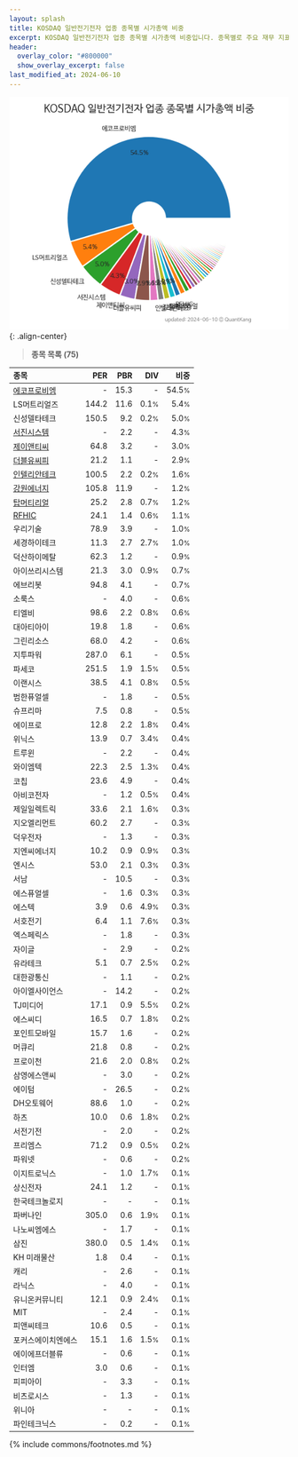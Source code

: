 ```yaml
---
layout: splash
title: KOSDAQ 일반전기전자 업종 종목별 시가총액 비중
excerpt: KOSDAQ 일반전기전자 업종 종목별 시가총액 비중입니다. 종목별로 주요 재무 지표를 함께 표시합니다.
header:
  overlay_color: "#800000"
  show_overlay_excerpt: false
last_modified_at: 2024-06-10
---
```



![KOSDAQ 일반전기전자 업종 종목별 시가총액 비중](/stats/sector/images/kosdaq_업종_일반전기전자_종목.png){: .align-center}


> **종목 목록 (75)**<a id="list"></a>

| **종목** | **PER** | **PBR** | **DIV** | **비중** |
| :------- | ------: | ------: | ------: | -------: |
| [에코프로비엠](/247540/) | - | 15.3 | - | 54.5<small>%</small> |
| LS머트리얼즈 | 144.2 | 11.6 | 0.1<small>%</small> | 5.4<small>%</small> |
| 신성델타테크 | 150.5 | 9.2 | 0.2<small>%</small> | 5.0<small>%</small> |
| [서진시스템](/178320/) | - | 2.2 | - | 4.3<small>%</small> |
| [제이앤티씨](/204270/) | 64.8 | 3.2 | - | 3.0<small>%</small> |
| [더블유씨피](/393890/) | 21.2 | 1.1 | - | 2.9<small>%</small> |
| [인텔리안테크](/189300/) | 100.5 | 2.2 | 0.2<small>%</small> | 1.6<small>%</small> |
| [강원에너지](/114190/) | 105.8 | 11.9 | - | 1.2<small>%</small> |
| [탑머티리얼](/360070/) | 25.2 | 2.8 | 0.7<small>%</small> | 1.2<small>%</small> |
| [RFHIC](/218410/) | 24.1 | 1.4 | 0.6<small>%</small> | 1.1<small>%</small> |
| 우리기술 | 78.9 | 3.9 | - | 1.0<small>%</small> |
| 세경하이테크 | 11.3 | 2.7 | 2.7<small>%</small> | 1.0<small>%</small> |
| 덕산하이메탈 | 62.3 | 1.2 | - | 0.9<small>%</small> |
| 아이쓰리시스템 | 21.3 | 3.0 | 0.9<small>%</small> | 0.7<small>%</small> |
| 에브리봇 | 94.8 | 4.1 | - | 0.7<small>%</small> |
| 소룩스 | - | 4.0 | - | 0.6<small>%</small> |
| 티엘비 | 98.6 | 2.2 | 0.8<small>%</small> | 0.6<small>%</small> |
| 대아티아이 | 19.8 | 1.8 | - | 0.6<small>%</small> |
| 그린리소스 | 68.0 | 4.2 | - | 0.6<small>%</small> |
| 지투파워 | 287.0 | 6.1 | - | 0.5<small>%</small> |
| 파세코 | 251.5 | 1.9 | 1.5<small>%</small> | 0.5<small>%</small> |
| 이랜시스 | 38.5 | 4.1 | 0.8<small>%</small> | 0.5<small>%</small> |
| 범한퓨얼셀 | - | 1.8 | - | 0.5<small>%</small> |
| 슈프리마 | 7.5 | 0.8 | - | 0.5<small>%</small> |
| 에이프로 | 12.8 | 2.2 | 1.8<small>%</small> | 0.4<small>%</small> |
| 위닉스 | 13.9 | 0.7 | 3.4<small>%</small> | 0.4<small>%</small> |
| 트루윈 | - | 2.2 | - | 0.4<small>%</small> |
| 와이엠텍 | 22.3 | 2.5 | 1.3<small>%</small> | 0.4<small>%</small> |
| 코칩 | 23.6 | 4.9 | - | 0.4<small>%</small> |
| 아비코전자 | - | 1.2 | 0.5<small>%</small> | 0.4<small>%</small> |
| 제일일렉트릭 | 33.6 | 2.1 | 1.6<small>%</small> | 0.3<small>%</small> |
| 지오엘리먼트 | 60.2 | 2.7 | - | 0.3<small>%</small> |
| 덕우전자 | - | 1.3 | - | 0.3<small>%</small> |
| 지엔씨에너지 | 10.2 | 0.9 | 0.9<small>%</small> | 0.3<small>%</small> |
| 엔시스 | 53.0 | 2.1 | 0.3<small>%</small> | 0.3<small>%</small> |
| 서남 | - | 10.5 | - | 0.3<small>%</small> |
| 에스퓨얼셀 | - | 1.6 | 0.3<small>%</small> | 0.3<small>%</small> |
| 에스텍 | 3.9 | 0.6 | 4.9<small>%</small> | 0.3<small>%</small> |
| 서호전기 | 6.4 | 1.1 | 7.6<small>%</small> | 0.3<small>%</small> |
| 엑스페릭스 | - | 1.8 | - | 0.3<small>%</small> |
| 자이글 | - | 2.9 | - | 0.2<small>%</small> |
| 유라테크 | 5.1 | 0.7 | 2.5<small>%</small> | 0.2<small>%</small> |
| 대한광통신 | - | 1.1 | - | 0.2<small>%</small> |
| 아이엘사이언스 | - | 14.2 | - | 0.2<small>%</small> |
| TJ미디어 | 17.1 | 0.9 | 5.5<small>%</small> | 0.2<small>%</small> |
| 에스씨디 | 16.5 | 0.7 | 1.8<small>%</small> | 0.2<small>%</small> |
| 포인트모바일 | 15.7 | 1.6 | - | 0.2<small>%</small> |
| 머큐리 | 21.8 | 0.8 | - | 0.2<small>%</small> |
| 프로이천 | 21.6 | 2.0 | 0.8<small>%</small> | 0.2<small>%</small> |
| 삼영에스앤씨 | - | 3.0 | - | 0.2<small>%</small> |
| 에이텀 | - | 26.5 | - | 0.2<small>%</small> |
| DH오토웨어 | 88.6 | 1.0 | - | 0.2<small>%</small> |
| 하츠 | 10.0 | 0.6 | 1.8<small>%</small> | 0.2<small>%</small> |
| 서전기전 | - | 2.0 | - | 0.2<small>%</small> |
| 프리엠스 | 71.2 | 0.9 | 0.5<small>%</small> | 0.2<small>%</small> |
| 파워넷 | - | 0.6 | - | 0.2<small>%</small> |
| 이지트로닉스 | - | 1.0 | 1.7<small>%</small> | 0.1<small>%</small> |
| 상신전자 | 24.1 | 1.2 | - | 0.1<small>%</small> |
| 한국테크놀로지 | - | - | - | 0.1<small>%</small> |
| 파버나인 | 305.0 | 0.6 | 1.9<small>%</small> | 0.1<small>%</small> |
| 나노씨엠에스 | - | 1.7 | - | 0.1<small>%</small> |
| 삼진 | 380.0 | 0.5 | 1.4<small>%</small> | 0.1<small>%</small> |
| KH 미래물산 | 1.8 | 0.4 | - | 0.1<small>%</small> |
| 캐리 | - | 2.6 | - | 0.1<small>%</small> |
| 라닉스 | - | 4.0 | - | 0.1<small>%</small> |
| 유니온커뮤니티 | 12.1 | 0.9 | 2.4<small>%</small> | 0.1<small>%</small> |
| MIT | - | 2.4 | - | 0.1<small>%</small> |
| 피앤씨테크 | 10.6 | 0.5 | - | 0.1<small>%</small> |
| 포커스에이치엔에스 | 15.1 | 1.6 | 1.5<small>%</small> | 0.1<small>%</small> |
| 에이에프더블류 | - | 0.6 | - | 0.1<small>%</small> |
| 인터엠 | 3.0 | 0.6 | - | 0.1<small>%</small> |
| 피피아이 | - | 3.3 | - | 0.1<small>%</small> |
| 비츠로시스 | - | 1.3 | - | 0.1<small>%</small> |
| 위니아 | - | - | - | 0.1<small>%</small> |
| 파인테크닉스 | - | 0.2 | - | 0.1<small>%</small> |

{% include commons/footnotes.md %}